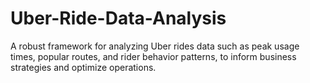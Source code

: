 # Uber-Ride-Data-Analysis
A robust framework for analyzing Uber rides data such as peak usage times, popular routes, and rider behavior patterns, to inform business strategies and optimize operations.
